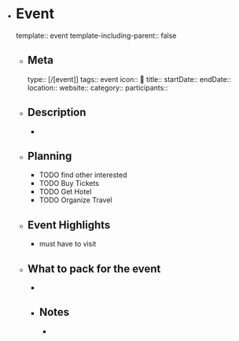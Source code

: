 - # Event
  template:: event
  template-including-parent:: false
	- ## Meta
	  type:: [/[event]] 
	  tags:: event
	  icon:: 🎪
    title:: 
    startDate:: 
    endDate:: 
	  location:: 
	  website:: 
	  category:: 
    participants:: 
	- ## Description
      - 
  - ## Planning
    - TODO find other interested
    - TODO Buy Tickets
    - TODO Get Hotel
    - TODO Organize Travel
  - ## Event Highlights
    - must have to visit
  - ## What to pack for the event
      - 
	- ## Notes
		- 